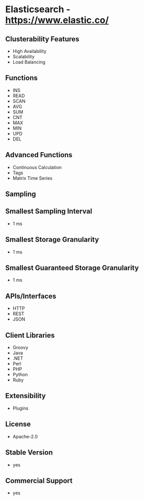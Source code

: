 # Elasticsearch - https://www.elastic.co/

## Clusterability Features
- High Availability
- Scalability
- Load Balancing

## Functions
- INS
- READ
- SCAN
- AVG
- SUM
- CNT
- MAX
- MIN
- UPD
- DEL

## Advanced Functions
- Continuous Calculation
- Tags
- Matrix Time Series

## Sampling

## Smallest Sampling Interval
- 1 ms

## Smallest Storage Granularity
- 1 ms

## Smallest Guaranteed Storage Granularity
- 1 ms

## APIs/Interfaces
- HTTP
- REST
- JSON

## Client Libraries
- Groovy
- Java
- .NET
- Perl
- PHP
- Python
- Ruby

## Extensibility
- Plugins

## License
- Apache-2.0

## Stable Version
- yes

## Commercial Support
- yes
